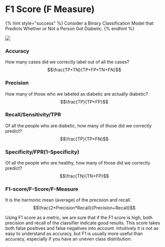 # F1 Score (F Measure)

{% hint style="success" %}
Consider a Binary Classification Model that Predicts Whether or Not a Person Got Diabetic.
{% endhint %}

![](../.gitbook/assets/screen-shot-2020-03-30-at-11.08.26-pm.png)

### Accuracy

How many cases did we correctly label out of all the cases? $$\frac{TP+TN}{TP+FP+TN+FN}$$&#x20;

### Precision

How many of those who we labeled as diabetic are actually diabetic? $$\frac{TP}{TP+FP}$$&#x20;

### Recall/Sensitivity/TPR

Of all the people who are diabetic, how many of those did we correctly predict? $$\frac{TP}{TP+FN}$$&#x20;

### Specificity/FPR(1-Specificity)

Of all the people who are healthy, how many of those did we correctly predict? $$\frac{TN}{TN+FP}$$&#x20;

### F1-score/F-Score/F-Measure

It is the harmonic mean (average) of the precision and recall. $$\frac{2*Precision*Recall}{Precision+Recall}$$&#x20;

Using F1 score as a metric, we are sure that if the F1 score is high, both precision and recall of the classifier indicate good results. This score takes both false positives and false negatives into account. Intuitively it is not as easy to understand as accuracy, but F1 is usually more useful than accuracy, especially if you have an uneven class distribution.



###
